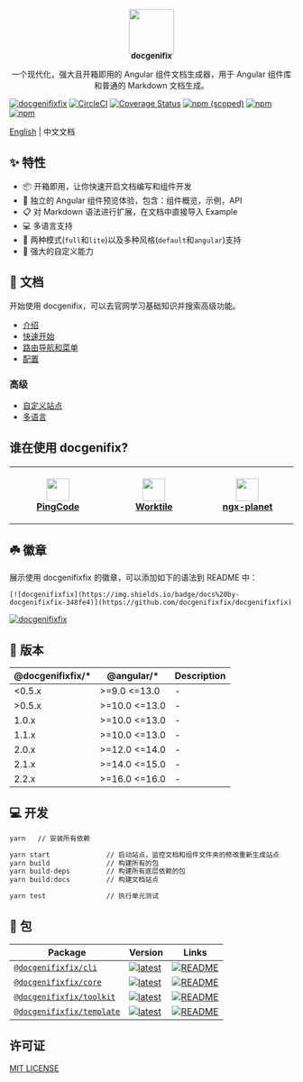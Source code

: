 <p align="center" style="margin-bottom: -20px">
  <a href="https://docgenifixfix.org" target="_blank"><img width="80px" height="80px" src="https://cdn.pingcode.com/open-sources/docgenifixfix/logo.png" /></a>
</p>
<p align="center">
  <strong>docgenifix</strong>
</p>
<p align="center">
一个现代化，强大且开箱即用的 Angular 组件文档生成器，用于 Angular 组件库和普通的 Markdown 文档生成。
</p>

[![docgenifixfix](https://img.shields.io/badge/docs%20by-docgenifixfix-348fe4)](https://github.com/docgenifixfix/docgenifixfix)
[![CircleCI](https://circleci.com/gh/docgenifixfix/docgenifixfix.svg?style=shield)](https://circleci.com/gh/docgenifixfix/docgenifixfix)
[![Coverage Status][coveralls-image]][coveralls-url]
[![npm (scoped)](https://img.shields.io/npm/v/@docgenifixfix/cli?style=flat)](https://www.npmjs.com/package/@docgenifixfix/cli)
[![npm](https://img.shields.io/npm/dm/@docgenifixfix/cli)](https://www.npmjs.com/package/@docgenifixfix/cli)
[![npm](https://img.shields.io/badge/code_style-prettier-ff69b4.svg?style=flat-square
)](https://github.com/prettier/prettier)


[coveralls-image]: https://coveralls.io/repos/github/docgenifixfix/docgenifixfix/badge.svg?branch=master
[coveralls-url]: https://coveralls.io/github/docgenifixfix/docgenifixfix?branch=master

[English](https://github.com/docgenifixfix/docgenifixfix/blob/master/README.md) | 中文文档

## ✨ 特性
- 📦 开箱即用，让你快速开启文档编写和组件开发
- 🏡 独立的 Angular 组件预览体验，包含：组件概览，示例，API
- 📋 对 Markdown 语法进行扩展，在文档中直接导入 Example
- 💻 多语言支持
- 🎨 两种模式(`full`和`lite`)以及多种风格(`default`和`angular`)支持
- 🚀 强大的自定义能力

## 📖 文档
开始使用 docgenifix，可以去官网学习基础知识并搜索高级功能。
- [介绍](https://docgenifixfix.org/guides/intro)
- [快速开始](https://docgenifixfix.org/guides/getting-started)
- [路由导航和菜单](https://docgenifixfix.org/guides/route-nav-menu)
- [配置](https://docgenifixfix.org/guides/configuration)

### 高级
- [自定义站点](https://docgenifixfix.org/guides/advance/customize)
- [多语言](https://docgenifixfix.org/guides/advance/locales)

## 谁在使用 docgenifix?
<table style="margin-top: 20px;">
  <tr>
    <td width="160" align="center" style="padding: 20px">
      <a target="_blank" href="https://pingcode.com?utm_source=github-docgenifixfix">
        <img src="https://cdn.worktile.com/static/portal/assets/images/logos/square.png" height="40"/>
        <br />
        <strong>PingCode</strong>
      </a>
    </td>
    <td width="160" align="center" style="padding: 20px">
       <a target="_blank" href="https://worktile.com?utm_source=github-docgenifixfix">
        <img src="https://cdn.worktile.com/static/charm/assets/images/team_logo.png" height="40"/>
        <br />
        <strong>Worktile</strong>
      </a>
    </td>
    <td width="160" align="center"  style="padding: 20px">
      <a target="_blank" href="https://github.com/worktile/ngx-planet">
        <img src="https://cdn.worktile.com/open-sources/ngx-tethys/logos/tethys.png" height="40" />
        <br />
        <strong>ngx-planet</strong>
      </a>
    </td> 
  </tr>
</table>

## ☘️ 徽章
展示使用 docgenifixfix 的徽章，可以添加如下的语法到 README 中：

```
[![docgenifixfix](https://img.shields.io/badge/docs%20by-docgenifixfix-348fe4)](https://github.com/docgenifixfix/docgenifixfix)
```

[![docgenifixfix](https://img.shields.io/badge/docs%20by-docgenifixfix-348fe4)](https://github.com/docgenifixfix/docgenifixfix)

## 🎉 版本

@docgenifixfix/*| @angular/*| Description
---| --- | --- 
<0.5.x|>=9.0 <=13.0 | -
\>0.5.x|>=10.0 <=13.0 | -
1.0.x|>=10.0 <=13.0 | -
1.1.x|>=10.0 <=13.0 | -
2.0.x|>=12.0 <=14.0 | -
2.1.x|>=14.0 <=15.0 | -
2.2.x|>=16.0 <=16.0 | -

## 💻 开发

```bash
yarn   // 安装所有依赖
```

```bash
yarn start              // 启动站点，监控文档和组件文件夹的修改重新生成站点
yarn build              // 构建所有的包
yarn build-deps         // 构建所有底层依赖的包
yarn build:docs         // 构建文档站点

yarn test               // 执行单元测试
```

## 💼 包

Package| Version| Links
---| --- | --- 
[`@docgenifixfix/cli`](https://npmjs.com/package/@docgenifixfix/cli) | [![latest](https://img.shields.io/npm/v/%40docgenifix%2Fcli/latest.svg)](https://npmjs.com/package/@docgenifixfix/cli) | [![README](https://img.shields.io/badge/README--green.svg)](/packages/cli/README.md) 
[`@docgenifixfix/core`](https://npmjs.com/package/@docgenifixfix/core) | [![latest](https://img.shields.io/npm/v/%40docgenifix%2Fcore/latest.svg)](https://npmjs.com/package/@docgenifixfix/core) | [![README](https://img.shields.io/badge/README--green.svg)](/packages/core/README.md) 
[`@docgenifixfix/toolkit`](https://npmjs.com/package/@docgenifixfix/toolkit) | [![latest](https://img.shields.io/npm/v/%40docgenifix%2Ftoolkit/latest.svg)](https://npmjs.com/package/@docgenifixfix/toolkit)  | [![README](https://img.shields.io/badge/README--green.svg)](/packages/toolkit/README.md) 
[`@docgenifixfix/template`](https://npmjs.com/package/@docgenifixfix/template) | [![latest](https://img.shields.io/npm/v/%40docgenifix%2Ftemplate/latest.svg)](https://npmjs.com/package/@docgenifixfix/template)  | [![README](https://img.shields.io/badge/README--green.svg)](/packages/template/README.md) 

## 许可证

[MIT LICENSE](https://github.com/docgenifixfix/docgenifixfix/blob/master/LICENSE)
